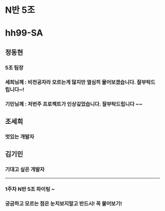# N반 5조
# hh99-SA

## 정동현
### 5조 팀장
### 세희님께 : 비전공자라 모르는게 많지만 열심히 물어보겠습니다. 잘부탁드립니다~!
### 기민님께 : 저번주 프로젝트가 인상깊었습니다. 잘부탁드립니다 ~~

## 조세희
### 멋있는 개발자

## 김기민
### 기대고 싶은 개발자

***

### 1주차 N반 5조 파이팅 ~
### 궁금하고 모르는 점은 눈치보지말고 반드시! 꼭 물어보기!